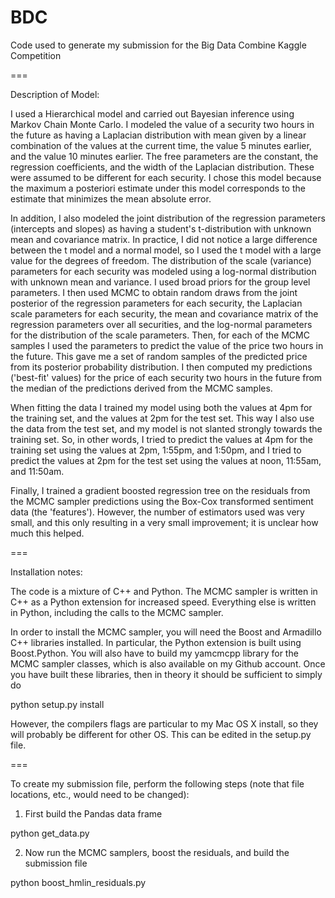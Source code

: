 BDC
===

Code used to generate my submission for the Big Data Combine Kaggle Competition

===

Description of Model:

I used a Hierarchical model and carried out Bayesian inference using Markov Chain Monte Carlo. I modeled the value of a security two hours in the future as having a Laplacian distribution with mean given by a linear combination of the values at the current time, the value 5 minutes earlier, and the value 10 minutes earlier. The free parameters are the constant, the regression coefficients, and the width of the Laplacian distribution. These were assumed to be different for each security. I chose this model because the maximum a posteriori estimate under this model corresponds to the estimate that minimizes the mean absolute error.

In addition, I also modeled the joint distribution of the regression parameters (intercepts and slopes) as having a student's t-distribution with unknown mean and covariance matrix. In practice, I did not notice a large difference between the t model and a normal model, so I used the t model with a large value for the degrees of freedom. The distribution of the scale (variance) parameters for each security was modeled using a log-normal distribution with unknown mean and variance. I used broad priors for the group level parameters. I then used MCMC to obtain random draws from the joint posterior of the regression parameters for each security, the Laplacian scale parameters for each security, the mean and covariance matrix of the regression parameters over all securities, and the log-normal parameters for the distribution of the scale parameters. Then, for each of the MCMC samples I used the parameters to predict the value of the price two hours in the future. This gave me a set of random samples of the predicted price from its posterior probability distribution. I then computed my predictions ('best-fit' values) for the price of each security two hours in the future from the median of the predictions derived from the MCMC samples.

When fitting the data I trained my model using both the values at 4pm for the training set, and the values at 2pm for the test set. This way I also use the data from the test set, and my model is not slanted strongly towards the training set. So, in other words, I tried to predict the values at 4pm for the training set using the values at 2pm, 1:55pm, and 1:50pm, and I tried to predict the values at 2pm for the test set using the values at noon, 11:55am, and 11:50am.

Finally, I trained a gradient boosted regression tree on the residuals from the MCMC sampler predictions using the Box-Cox transformed sentiment data (the 'features'). However, the number of estimators used was very small, and this only resulting in a very small improvement; it is unclear how much this helped.

===

Installation notes:

The code is a mixture of C++ and Python. The MCMC sampler is written in C++ as a Python extension for increased speed. Everything else is written in Python, including the calls to the MCMC sampler.

In order to install the MCMC sampler, you will need the Boost and Armadillo C++ libraries installed. In particular, the Python extension is built using Boost.Python. You will also have to build my yamcmcpp library for the MCMC sampler classes, which is also available on my Github account. Once you have built these libraries, then in theory it should be sufficient to simply do

python setup.py install

However, the compilers flags are particular to my Mac OS X install, so they will probably be different for other OS. This can be edited in the setup.py file.

===

To create my submission file, perform the following steps (note that file locations, etc., would need to be changed):

1) First build the Pandas data frame

python get_data.py

2) Now run the MCMC samplers, boost the residuals, and build the submission file

python boost_hmlin_residuals.py
